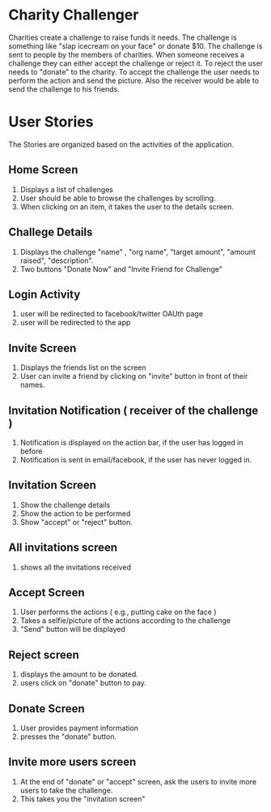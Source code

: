 Charity Challenger
===================

Charities create a challenge to raise funds it needs. The challenge is something like "slap icecream on your face" or donate $10. The challenge is sent to people by the members of charities. When someone receives a challenge they can either accept the challenge or reject it. To reject the user needs to "donate" to the charity. To accept the challenge the user needs to perform the action and send the picture. Also the receiver would be able to send the challenge to his friends.


# User Stories

The Stories are organized based on the activities of the application.

## Home Screen
1. Displays a list of challenges
2. User should be able to browse the challenges by scrolling.
3. When clicking on an item, it takes the user to the details screen.

## Challege Details
1. Displays the challenge "name" , "org name", "target amount", "amount raised", "description".
2. Two buttons "Donate Now" and "Invite Friend for Challenge"

## Login Activity
1. user will be redirected to facebook/twitter OAUth page
2. user will be redirected to the app

## Invite Screen
1. Displays the friends list on the screen
2. User can invite a friend by clicking on "invite" button in front of their names.

## Invitation Notification ( receiver of the challenge )
1. Notification is displayed on the action bar, if the user has logged in before
2. Notification is sent in email/facebook, if the user has never logged in.

## Invitation Screen
1. Show the challenge details
2. Show the action to be performed
3. Show "accept" or "reject" button.

## All invitations screen
1. shows all the invitations received

## Accept Screen
1. User performs the actions ( e.g., putting cake on the face )
2. Takes a selfie/picture of the actions according to the challenge
3. "Send" button will be displayed

## Reject screen
1. displays the amount to be donated.
2. users click on "donate" button to pay.

## Donate Screen
1. User provides payment information
2. presses the "donate" button.

## Invite more users screen
1. At the end of "donate" or "accept" screen, ask the users to invite more users to take the challenge.
2. This takes you the "invitation screen"


